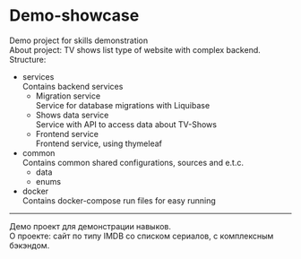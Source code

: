 # Demo-showcase
Demo project for skills demonstration \
About project: TV shows list type of website with complex backend. \
Structure:
* services\
Contains backend services
    * Migration service \
    Service for database migrations with Liquibase
    * Shows data service \
    Service with API to access data about TV-Shows
    * Frontend service \
    Frontend service, using thymeleaf
* common \
Contains common shared configurations, sources and e.t.c.
   * data
   * enums
* docker \
Contains docker-compose run files for easy running
-----
Демо проект для демонстрации навыков. \
О проекте: сайт по типу IMDB со списком сериалов, с комплексным бэкэндом. 